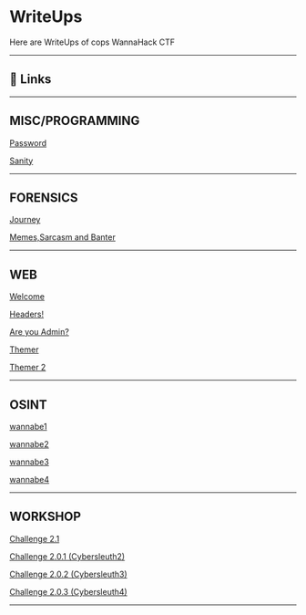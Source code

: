 
# WriteUps 

Here are WriteUps of cops WannaHack CTF 

---

## 🔗 Links

---

## MISC/PROGRAMMING

[Password](https://github.com/Wizard079/WannaHack_Writeups/tree/main/misc/Password)

[Sanity](https://github.com/Wizard079/WannaHack_Writeups/tree/main/misc/Sanity)

---


## FORENSICS

[Journey](https://github.com/Wizard079/WannaHack_Writeups/tree/main/forensics/Journey)

[Memes,Sarcasm and Banter](https://github.com/Wizard079/WannaHack_Writeups/tree/main/forensics/Memes)


---

## WEB

[Welcome](https://github.com/Wizard079/WannaHack_Writeups/tree/main/web/Welcome)


[Headers!](https://github.com/Wizard079/WannaHack_Writeups/tree/main/web/Headers!)


[Are you Admin?](https://github.com/Wizard079/WannaHack_Writeups/tree/main/web/Are%20You%20Admin%3F)


[Themer](https://github.com/Wizard079/WannaHack_Writeups/tree/main/web/Themer)


[Themer 2](https://github.com/Wizard079/WannaHack_Writeups/tree/main/web/Themer2)


---

## OSINT


[wannabe1](https://github.com/Wizard079/WannaHack_Writeups/tree/main/osint/wannabe1)

[wannabe2](https://github.com/Wizard079/WannaHack_Writeups/tree/main/osint/wannabe2)

[wannabe3](https://github.com/Wizard079/WannaHack_Writeups/tree/main/osint/wannabe3)

[wannabe4](https://github.com/Wizard079/WannaHack_Writeups/tree/main/osint/wannabe4)

---

## WORKSHOP

[Challenge 2.1](https://github.com/Wizard079/WannaHack_Writeups/tree/main/workshop/Challenge%202.1)

[Challenge 2.0.1 (Cybersleuth2)](https://github.com/Wizard079/WannaHack_Writeups/tree/main/workshop/Challenge%202.0.1%20(Cybersleuth2))


[Challenge 2.0.2 (Cybersleuth3)](https://github.com/Wizard079/WannaHack_Writeups/tree/main/workshop/Challenge%202.0.2%20(Cybersleuth3))


[Challenge 2.0.3 (Cybersleuth4)](https://github.com/Wizard079/WannaHack_Writeups/tree/main/workshop/Challenge%202.0.3%20(Cybersleuth4))

---

